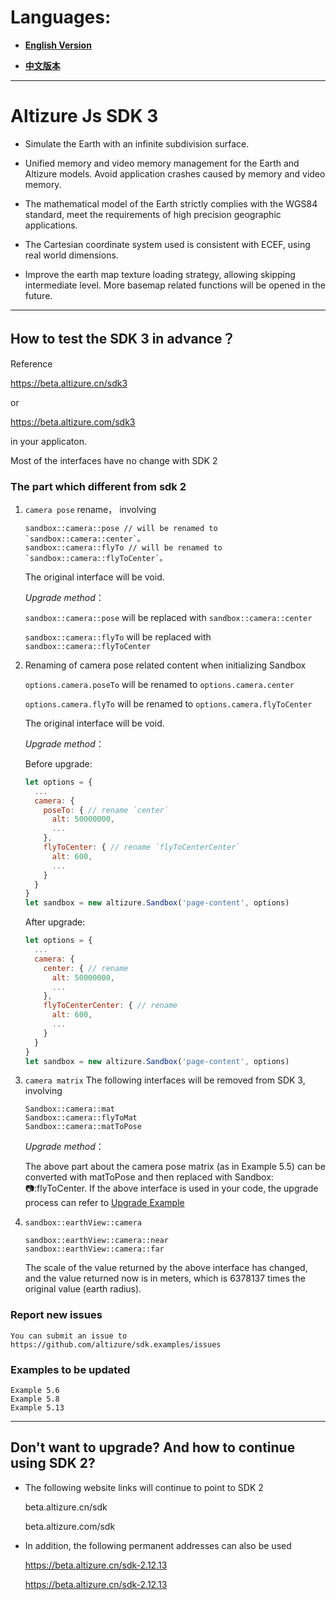 # Languages:

* [**English Version**](./upgrade-v3-en.md)

* [**中文版本**](./upgrade-v3.md)


_______________________________


# Altizure Js SDK 3

- Simulate the Earth with an infinite subdivision surface.

- Unified memory and video memory management for the Earth and Altizure models. Avoid application crashes caused by memory and video memory.

- The mathematical model of the Earth strictly complies with the WGS84 standard, meet the requirements of high precision geographic applications.

- The Cartesian coordinate system used is consistent with ECEF, using real world dimensions.

- Improve the earth map texture loading strategy, allowing skipping intermediate level. More basemap related functions will be opened in the future.

_______________________________

## How to test the SDK 3 in advance？

Reference

https://beta.altizure.cn/sdk3

or

https://beta.altizure.com/sdk3

in your applicaton.

Most of the interfaces have no change with SDK 2


### The part which different from sdk 2
1. `camera pose` rename， involving
    ```
    sandbox::camera::pose // will be renamed to `sandbox::camera::center`。
    sandbox::camera::flyTo // will be renamed to `sandbox::camera::flyToCenter`。
    ```
    The original interface will be void.

    *Upgrade method*：

    `sandbox::camera::pose` will be replaced with `sandbox::camera::center`

    `sandbox::camera::flyTo` will be replaced with `sandbox::camera::flyToCenter`

2. Renaming of camera pose related content when initializing Sandbox

    `options.camera.poseTo` will be renamed to `options.camera.center`

    `options.camera.flyTo` will be renamed to `options.camera.flyToCenter`

    The original interface will be void.

    *Upgrade method*：

    Before upgrade:

      ``` js
      let options = {
        ...
        camera: {
          poseTo: { // rename `center`
            alt: 50000000,
            ...
          },
          flyToCenter: { // rename `flyToCenterCenter`
            alt: 600,
            ...
          }
        }
      }
      let sandbox = new altizure.Sandbox('page-content', options)
      ```
    
      After upgrade:

      ``` js
      let options = {
        ...
        camera: {
          center: { // rename
            alt: 50000000,
            ...
          },
          flyToCenterCenter: { // rename
            alt: 600,
            ...
          }
        }
      }
      let sandbox = new altizure.Sandbox('page-content', options)
      ```
3. `camera matrix` The following interfaces will be removed from SDK 3, involving 
    ```
    Sandbox::camera::mat
    Sandbox::camera::flyToMat
    Sandbox::camera::matToPose
    ```

    *Upgrade method*：

    The above part about the camera pose matrix (as in Example 5.5) can be converted with matToPose and then replaced with Sandbox::camera::flyToCenter.
    If the above interface is used in your code, the upgrade process can refer to [Upgrade Example](https://github.com/altizure/sdk.examples/tree/master/5-5-camera-mat/v3_upgrade.html) 

4. `sandbox::earthView::camera`

    ```
    sandbox::earthView::camera::near
    sandbox::earthView::camera::far
    ```

    The scale of the value returned by the above interface has changed, and the value returned now is in meters, which is 6378137 times the original value (earth radius).


### Report new issues

    You can submit an issue to https://github.com/altizure/sdk.examples/issues

### Examples to be updated
    Example 5.6
    Example 5.8
    Example 5.13

_______________________________

## Don't want to upgrade? And how to continue using SDK 2?

- The following website links will continue to point to SDK 2

    beta.altizure.cn/sdk

    beta.altizure.com/sdk

- In addition, the following permanent addresses can also be used

    https://beta.altizure.cn/sdk-2.12.13

    https://beta.altizure.cn/sdk-2.12.13


 